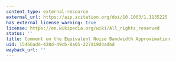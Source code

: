 ```yaml
---
content_type: external-resource
external_url: https://aip.scitation.org/doi/10.1063/1.1135225
has_external_license_warning: true
license: https://en.wikipedia.org/wiki/All_rights_reserved
status: ''
title: Comment on the Equivalent Noise Bandwidth Approximation
uid: 15466add-428d-49cb-8a05-227d19d4adbd
wayback_url: ''
---
```

